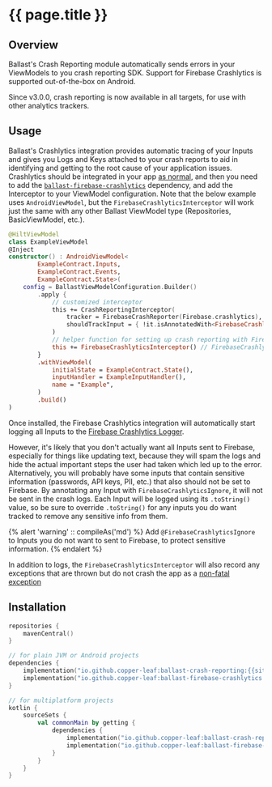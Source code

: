 ---
---

# {{ page.title }}

## Overview

Ballast's Crash Reporting module automatically sends errors in your ViewModels to you crash reporting SDK. Support for 
Firebase Crashlytics is supported out-of-the-box on Android.

Since v3.0.0, crash reporting is now available in all targets, for use with other analytics trackers.

## Usage

Ballast's Crashlytics integration provides automatic tracing of your Inputs and gives you Logs and Keys attached to your
crash reports to aid in identifying and getting to the root cause of your application issues. Crashlytics should be 
integrated in your app [as normal][1], and then 
you need to add the [`ballast-firebase-crashlytics`](#Installation) dependency, and add the Interceptor to your ViewModel 
configuration. Note that the below example uses `AndroidViewModel`, but the `FirebaseCrashlyticsInterceptor` will work 
just the same with any other Ballast ViewModel type (Repositories, BasicViewModel, etc.).

```kotlin
@HiltViewModel
class ExampleViewModel
@Inject
constructor() : AndroidViewModel<
        ExampleContract.Inputs,
        ExampleContract.Events,
        ExampleContract.State>(
    config = BallastViewModelConfiguration.Builder()
        .apply {
            // customized interceptor
            this += CrashReportingInterceptor(
                tracker = FirebaseCrashReporter(Firebase.crashlytics),
                shouldTrackInput = { !it.isAnnotatedWith<FirebaseCrashlyticsIgnore>() },
            )
            // helper function for setting up crash reporting with Firebase
            this += FirebaseCrashlyticsInterceptor() // FirebaseCrashlyticsInterceptor factory function, which returns CrashReportingInterceptor
        }
        .withViewModel(
            initialState = ExampleContract.State(),
            inputHandler = ExampleInputHandler(),
            name = "Example",
        )
        .build()
)
```

Once installed, the Firebase Crashlytics integration will automatically start logging all Inputs to the 
[Firebase Crashlytics Logger][2]. 

However, it's likely that you don't actually want all Inputs sent to Firebase, especially for things like updating text, 
because they will spam the logs and hide the actual important steps the user had taken which led up to the error. 
Alternatively, you will probably have some inputs that contain sensitive information (passwords, API keys, PII, etc.) 
that also should not be set to Firebase. By annotating any Input with `FirebaseCrashlyticsIgnore`, it will not be sent 
in the crash logs. Each Input will be logged using its `.toString()` value, so be sure to override `.toString()` for any
inputs you do want tracked to remove any sensitive info from them.

{% alert 'warning' :: compileAs('md') %}
Add `@FirebaseCrashlyticsIgnore` to Inputs you do not want to sent to Firebase, to protect sensitive information.
{% endalert %}

In addition to logs, the `FirebaseCrashlyticsInterceptor` will also record any exceptions that are thrown but do not 
crash the app as a [non-fatal exception][3]

## Installation

```kotlin
repositories {
    mavenCentral()
}

// for plain JVM or Android projects
dependencies {
    implementation("io.github.copper-leaf:ballast-crash-reporting:{{site.version}}")
    implementation("io.github.copper-leaf:ballast-firebase-crashlytics:{{site.version}}")
}

// for multiplatform projects
kotlin {
    sourceSets {
        val commonMain by getting {
            dependencies {
                implementation("io.github.copper-leaf:ballast-crash-reporting:{{site.version}}")
                implementation("io.github.copper-leaf:ballast-firebase-crashlytics:{{site.version}}")
            }
        }
    }
}
```

[1]: https://firebase.google.com/docs/crashlytics/get-started?platform=android
[2]: https://firebase.google.com/docs/crashlytics/customize-crash-reports?platform=android#add-logs
[3]: https://firebase.google.com/docs/crashlytics/customize-crash-reports?platform=android#log-excepts
[4]: https://firebase.google.com/docs/analytics/get-started?platform=android
